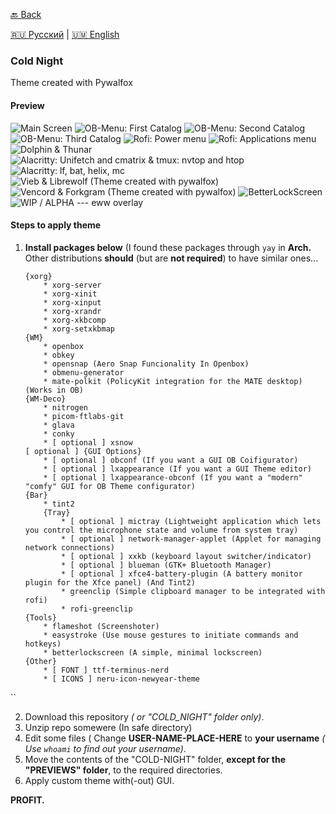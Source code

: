 [🔙 Back](https://github.com/SkullGamer205/dotfiles/blob/main/README.md#cold-night) 

[🇷🇺 Русский](README-ru.md) | [🇺🇲 English](README.md)

### Cold Night
Theme created with Pywalfox
#### Preview

![Main Screen](.PREVIEWS/SCREENSHOT-1.png)
![OB-Menu: First Catalog](.PREVIEWS/SCREENSHOT-4.png)
![OB-Menu: Second Catalog](.PREVIEWS/SCREENSHOT-2.png)
![OB-Menu: Third Catalog](.PREVIEWS/SCREENSHOT-3.png)
![Rofi: Power menu](.PREVIEWS/SCREENSHOT-5.png)
![Rofi: Applications menu](.PREVIEWS/SCREENSHOT-6.png)
![Dolphin & Thunar](.PREVIEWS/SCREENSHOT-7.png)
![Alacritty: Unifetch and cmatrix & tmux: nvtop and htop	](.PREVIEWS/SCREENSHOT-8.png)
![Alacritty: lf, bat, helix, mc](.PREVIEWS/SCREENSHOT-9.png)
![Vieb & Librewolf (Theme created with pywalfox) ](.PREVIEWS/SCREENSHOT-10.png)
![Vencord & Forkgram (Theme created with pywalfox) ](.PREVIEWS/SCREENSHOT-11.png)
![BetterLockScreen](.PREVIEWS/SCREENSHOT-12.png)
![WIP / ALPHA --- eww overlay](.PREVIEWS/SCREENSHOT-12.png)
#### Steps to apply theme

1) **Install packages below** (I found these packages through `yay` in **Arch.** Other distributions **should**  (but are **not required**) to have similar ones...
	```
	{xorg}
		* xorg-server
		* xorg-xinit
		* xorg-xinput
		* xorg-xrandr
		* xorg-xkbcomp
		* xorg-setxkbmap
	{WM}
		* openbox
		* obkey
		* opensnap (Aero Snap Funcionality In Openbox)
		* obmenu-generator
		* mate-polkit (PolicyKit integration for the MATE desktop) (Works in OB)
	{WM-Deco}
		* nitrogen
		* picom-ftlabs-git
		* glava
		* conky
		* [ optional ] xsnow
	[ optional ] {GUI Options}
		* [ optional ] obconf (If you want a GUI OB Coifigurator)
		* [ optional ] lxappearance (If you want a GUI Theme editor)
		* [ optional ] lxappearance-obconf (If you want a "modern" "comfy" GUI for OB Theme configurator)
	{Bar}
		* tint2
		{Tray}
			* [ optional ] mictray (Lightweight application which lets you control the microphone state and volume from system tray)
			* [ optional ] network-manager-applet (Applet for managing network connections)
			* [ optional ] xxkb (keyboard layout switcher/indicator)
			* [ optional ] blueman (GTK+ Bluetooth Manager)
			* [ optional ] xfce4-battery-plugin (A battery monitor plugin for the Xfce panel) (And Tint2)
			* greenclip (Simple clipboard manager to be integrated with rofi)
			* rofi-greenclip
	{Tools}
		* flameshot (Screenshoter)
		* easystroke (Use mouse gestures to initiate commands and hotkeys)
		* betterlockscreen (A simple, minimal lockscreen)
	{Other}
		* [ FONT ] ttf-terminus-nerd
		* [ ICONS ] neru-icon-newyear-theme
``

2) Download this repository *( or "COLD_NIGHT" folder only)*.
3) Unzip repo somewere (In safe directory)
4) Edit some files ( Change **USER-NAME-PLACE-HERE** to **your username** *( Use `whoami` to find out your username)*.
5) Move the contents of the "COLD-NIGHT" folder, **except for the "PREVIEWS" folder**, to the required directories.
6) Apply custom theme with(-out) GUI.

**PROFIT.**
